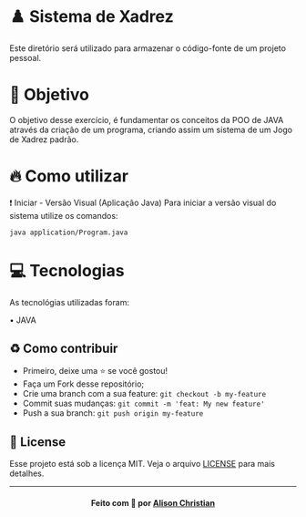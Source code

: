 # ♟️ Sistema de Xadrez
Este diretório será utilizado para armazenar o código-fonte de um projeto pessoal.



# 📘 Objetivo

O objetivo desse exercício, é fundamentar os conceitos da POO de JAVA através da criação de um programa, criando assim um sistema de um Jogo de Xadrez padrão.

# 🔥 Como utilizar

❗ Iniciar - Versão Visual (Aplicação Java)
Para iniciar a versão visual do sistema utilize os comandos:

```bash 
java application/Program.java
```

# 💻 Tecnologias
As tecnológias utilizadas foram:

&bull; JAVA

## :recycle: Como contribuir
- Primeiro, deixe uma ⭐ se você gostou!
- Faça um Fork desse repositório;
- Crie uma branch com a sua feature: `git checkout -b my-feature`
- Commit suas mudanças: `git commit -m 'feat: My new feature'`
- Push a sua branch: `git push origin my-feature`

## :memo: License

Esse projeto está sob a licença MIT. Veja o arquivo [LICENSE](LICENSE.md) para mais detalhes.

---

<h4 align="center">
    Feito com 💜 por <a href="https://www.linkedin.com/in/alisonchs" target="_blank">Alison Christian</a>
</h4>
